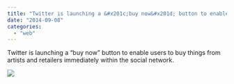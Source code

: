 ```yaml
---
title: "Twitter is launching a &#x201c;buy now&#x201d; button to enable users to buy things from artis..."
date: "2014-09-08"
categories: 
  - "web"
---
```


Twitter is launching a “buy now” button to enable users to buy things from artists and retailers immediately within the social network.  
  
[![](https://scontent-a.xx.fbcdn.net/hphotos-xap1/v/t1.0-9/s130x130/10686885_835023229854789_1871479494638873785_n.jpg?oh=7405977cd227990a5fd1b860ca5991a1&oe=54CBACBC)](http://www.facebook.com/iCosmoGeek/photos/a.144053918951727.22409.132336730123446/835023229854789/?type=1&relevant_count=1)
